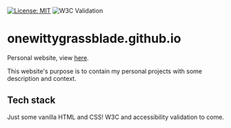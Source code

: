 [![License: MIT](https://img.shields.io/badge/License-MIT-yellow.svg)](https://opensource.org/licenses/MIT) ![W3C Validation](https://img.shields.io/w3c-validation/default?targetUrl=https%3A%2F%2Fonewittygrassblade.github.io%2F)

# onewittygrassblade.github.io
Personal website, view [here](https://onewittygrassblade.github.io).

This website's purpose is to contain my personal projects with some description and context.

## Tech stack
Just some vanilla HTML and CSS! W3C and accessibility validation to come.
